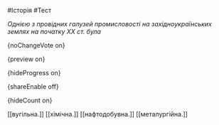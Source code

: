 #Історія #Тест

*Однією з провідних галузей промисловості на західноукраїнських землях на початку ХХ ст. була*

{noChangeVote on}

{preview on}

{hideProgress on}

{shareEnable off}

{hideCount on}

[[вугільна.]]
[[хімічна.]]
[[нафтодобувна.]]
[[металургійна.]]

